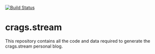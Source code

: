 [![Build Status](https://travis-ci.com/cragsbg/crags.stream_hugo.svg?branch=master)](https://travis-ci.com/cragsbg/crags.stream_hugo)

# crags.stream

This repository contains all the code and data required to generate the crags.stream personal blog.
